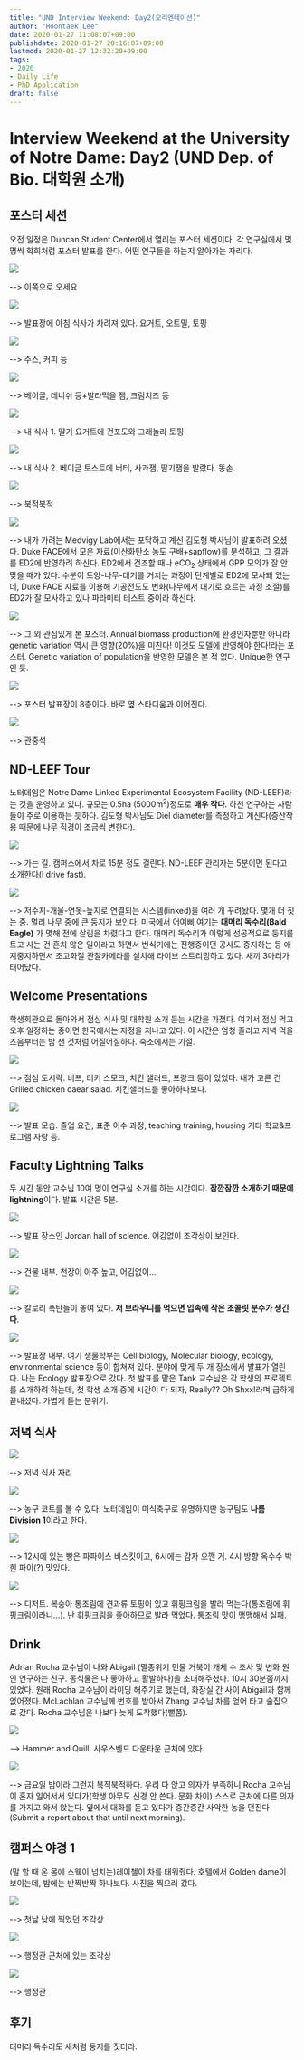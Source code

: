 ```yaml
---
title: "UND Interview Weekend: Day2(오리엔테이션)"
author: "Hoontaek Lee"
date: 2020-01-27 11:08:07+09:00
publishdate: 2020-01-27 20:16:07+09:00
lastmod: 2020-01-27 12:32:20+09:00
tags:
- 2020
- Daily Life
- PhD Application
draft: false
---
```


# Interview Weekend at the University of Notre Dame: Day2 (UND Dep. of Bio. 대학원 소개)

## 포스터 세션

오전 일정은 Duncan Student Center에서 열리는 포스터 세션이다. 각 연구실에서 몇명씩 학회처럼 포스터 발표를 한다. 어떤 연구들을 하는지 알아가는 자리다.

![](/post/20200127_und_visit_day2/day2-fig1-poster.jpg)

--> 이쪽으로 오세요

![](/post/20200127_und_visit_day2/day2-fig3-poster.jpg)

--> 발표장에 아침 식사가 차려져 있다. 요거트, 오트밀, 토핑

![](/post/20200127_und_visit_day2/day2-fig4-poster.jpg)

--> 주스, 커피 등

![](/post/20200127_und_visit_day2/day2-fig5-poster.jpg)

--> 베이글, 데니쉬 등+발라먹을 잼, 크림치즈 등

![](/post/20200127_und_visit_day2/day2-fig6-poster.jpg)

--> 내 식사 1. 딸기 요거트에 건포도와 그래놀라 토핑

![](/post/20200127_und_visit_day2/day2-fig7-poster.jpg)

--> 내 식사 2. 베이글 토스트에 버터, 사과잼, 딸기잼을 발랐다. 똥손.

![](/post/20200127_und_visit_day2/day2-fig8-poster.jpg)

--> 북적북적

![](/post/20200127_und_visit_day2/day2-fig9-poster.jpg)

--> 내가 가려는 Medvigy Lab에서는 포닥하고 계신 김도형 박사님이 발표하려 오셨다. Duke FACE에서 모은 자료(이산화탄소 농도 구배+sapflow)를 분석하고, 그 결과를 ED2에 반영하려 하신다. ED2에서 건조할 때나 eCO<sub>2</sub> 상태에서 GPP 모의가 잘 안 맞을 때가 있다. 수분이 토양-나무-대기를 거치는 과정이 단계별로 ED2에 모사돼 있는데, Duke FACE 자료를 이용해 기공전도도 변화(나무에서 대기로 흐르는 과정 조절)를 ED2가 잘 모사하고 있나 파라미터 테스트 중이라 하신다.

![](/post/20200127_und_visit_day2/day2-fig10-poster.jpg)

--> 그 외 관심있게 본 포스터. Annual biomass production에 환경인자뿐만 아니라 genetic variation 역시 큰 영향(20%)을 미친다! 이것도 모델에 반영해야 한다!라는 포스터. Genetic variation of population을 반영한 모델은 본 적 없다. Unique한 연구인 듯.

![](/post/20200127_und_visit_day2/day2-fig2-poster.jpg)

--> 포스터 발표장이 8층이다. 바로 옆 스타디움과 이어진다.

![](/post/20200127_und_visit_day2/day2-fig11-poster.jpg)

--> 관중석

## ND-LEEF Tour

노터데임은 Notre Dame Linked Experimental Ecosystem Facility (ND-LEEF)라는 것을 운영하고 있다. 규모는 0.5ha (5000m<sup>2</sup>)정도로 **매우 작다**. 하천 연구하는 사람들이 주로 이용하는 듯하다. 김도형 박사님도 Diel diameter를 측정하고 계신다(증산작용 때문에 나무 직경이 조금씩 변한다).

![](/post/20200127_und_visit_day2/day2-fig12-leef.jpg)

--> 가는 길. 캠퍼스에서 차로 15분 정도 걸린다. ND-LEEF 관리자는 5분이면 된다고 소개한다(I drive fast). 

![](/post/20200127_und_visit_day2/day2-fig13-leef.jpg)

--> 저수지-개울-연못-늪지로 연결되는 시스템(linked)을 여러 개 꾸려놨다. 몇개 더 짓는 중. 멀리 나무 중에 큰 둥지가 보인다. 미국에서 어여삐 여기는 **대머리 독수리(Bald Eagle)** 가 몇해 전에 살림을 차렸다고 한다. 대머리 독수리가 이렇게 성공적으로 둥지를 트고 사는 건 흔치 않은 일이라고 하면서 번식기에는 진행중이던 공사도 중지하는 등 애지중지하면서 초고화질 관찰카메라를 설치해 라이브 스트리밍하고 있다. 새끼 3마리가 태어났다.

## Welcome Presentations

학생회관으로 돌아와서 점심 식사 및 대학원 소개 듣는 시간을 가졌다. 여기서 점심 먹고 오후 일정하는 중이면 한국에서는 자정을 지나고 있다. 이 시간은 엄청 졸리고 저녁 먹을 즈음부터는 밤 샌 것처럼 어질어질하다. 숙소에서는 기절.

![](/post/20200127_und_visit_day2/day2-fig14-gradintro.jpg)

--> 점심 도시락. 비프, 터키 스모크, 치킨 샐러드, 프랑크 등이 있었다. 내가 고른 건 Grilled chicken caear salad. 치킨샐러드를 좋아하나보다.

![](/post/20200127_und_visit_day2/day2-fig15-gradintro.jpg)

--> 발표 모습. 졸업 요건, 표준 이수 과정, teaching training, housing 기타 학교&프로그램 자랑 등.

## Faculty Lightning Talks

두 시간 동안 교수님 10여 명이 연구실 소개를 하는 시간이다. **잠깐잠깐 소개하기 때문에 lightning**이다. 발표 시간은 5분. 

![](/post/20200127_und_visit_day2/day2-fig16-lightning.jpg)

--> 발표 장소인 Jordan hall of science. 어김없이 조각상이 보인다.

![](/post/20200127_und_visit_day2/day2-fig17-lightning.jpg)

--> 건물 내부. 천장이 아주 높고, 어김없이...

![](/post/20200127_und_visit_day2/day2-fig18-lightning.jpg)

--> 칼로리 폭탄들이 놓여 있다. **저 브라우니를 먹으면 입속에 작은 초콜릿 분수가 생긴다**.

![](/post/20200127_und_visit_day2/day2-fig19-lightning.jpg)

--> 발표장 내부. 여기 생물학부는 Cell biology, Molecular biology, ecology, environmental science 등이 합쳐져 있다. 분야에 맞게 두 개 장소에서 발표가 열린다. 나는 Ecology 발표장으로 갔다. 첫 발표를 맡은 Tank 교수님은 각 학생의 프로젝트를 소개하려 하는데, 첫 학생 소개 중에 시간이 다 되자, Really?? Oh Shxx!라며 급하게 끝내셨다. 가볍게 듣는 분위기.

## 저녁 식사

![](/post/20200127_und_visit_day2/day2-fig20-dinner.jpg)

--> 저녁 식사 자리

![](/post/20200127_und_visit_day2/day2-fig21-dinner.jpg)

--> 농구 코트를 볼 수 있다. 노터데임이 미식축구로 유명하지만 농구팀도 **나름 Division 1**이라고 한다.

![](/post/20200127_und_visit_day2/day2-fig22-dinner.jpg)

--> 12시에 있는 빵은 파파이스 비스킷이고, 6시에는 감자 으깬 거. 4시 방향 옥수수 박힌 파이(?) 맛있다.

![](/post/20200127_und_visit_day2/day2-fig23-dinner.jpg)

--> 디저트. 복숭아 통조림에 견과류 토핑이 있고 휘핑크림을 발라 먹는다(통조림에 휘핑크림이라니...). 난 휘핑크림을 좋아하므로 발라 먹었다. 통조림 맛이 맹맹해서 실패.

## Drink

Adrian Rocha 교수님이 나와 Abigail (멸종위기 민물 거북이 개체 수 조사 및 변화 원인 연구하는 친구. 동식물은 다 좋아하고 활발하다)을 초대해주셨다. 10시 30분쯤까지 있었다. 원래 Rocha 교수님이 라이딩 해주기로 했는데, 화장실 간 사이 Abigail과 함께 없어졌다. McLachlan 교수님께 번호를 받아서 Zhang 교수님 차를 얻어 타고 술집으로 갔다. Rocha 교수님은 나보다 늦게 도착했다(뻘쭘).

![](/post/20200127_und_visit_day2/day2-fig24-drink.jpg)

--> Hammer and Quill. 사우스벤드 다운타운 근처에 있다.

![](/post/20200127_und_visit_day2/day2-fig25-drink.jpg)

--> 금요일 밤이라 그런지 북적북적하다. 우리 다 앉고 의자가 부족하니 Rocha 교수님이 혼자 일어서서 있다가(학생 아무도 신경 안 쓴다. 문화 차이) 스스로 근처에 다른 의자를 가지고 와서 앉는다. 옆에서 대화를 듣고 있다가 중간중간 사악한 농을 던진다(Submit a report about that until next morning).

## 캠퍼스 야경 1

(말 할 때 온 몸에 스웩이 넘치는)레이첼이 차를 태워줬다. 호텔에서 Golden dame이 보이는데, 밤에는 반짝반짝 하나보다. 사진을 찍으러 갔다.

![](/post/20200127_und_visit_day2/day2-fig26-darkcam.jpg)

--> 첫날 낮에 찍었던 조각상

![](/post/20200127_und_visit_day2/day2-fig27-darkcam.jpg)

--> 행정관 근처에 있는 조각상

![](/post/20200127_und_visit_day2/day2-fig28-darkcam.jpg)

--> 행정관

## 후기

대머리 독수리도 새처럼 둥지를 짓더라.